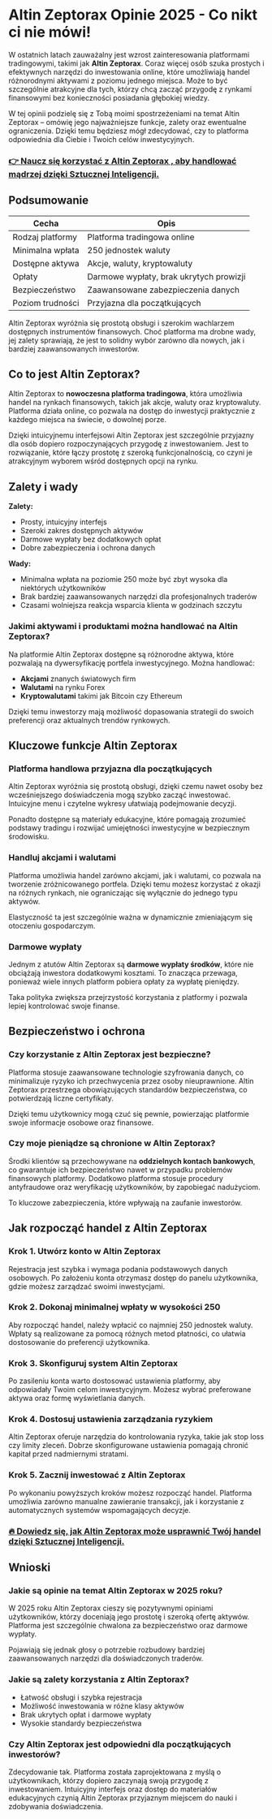 # Altin Zeptorax Opinie 2025 - Co nikt ci nie mówi!
 

W ostatnich latach zauważalny jest wzrost zainteresowania platformami tradingowymi, takimi jak **Altin Zeptorax**. Coraz więcej osób szuka prostych i efektywnych narzędzi do inwestowania online, które umożliwiają handel różnorodnymi aktywami z poziomu jednego miejsca. Może to być szczególnie atrakcyjne dla tych, którzy chcą zacząć przygodę z rynkami finansowymi bez konieczności posiadania głębokiej wiedzy.

W tej opinii podzielę się z Tobą moimi spostrzeżeniami na temat Altin Zeptorax – omówię jego najważniejsze funkcje, zalety oraz ewentualne ograniczenia. Dzięki temu będziesz mógł zdecydować, czy to platforma odpowiednia dla Ciebie i Twoich celów inwestycyjnych.

### [👉 Naucz się korzystać z Altin Zeptorax , aby handlować mądrzej dzięki Sztucznej Inteligencji.](https://tinyurl.com/2b7z4s65)
## Podsumowanie

| Cecha                  | Opis                                     |
|------------------------|------------------------------------------|
| Rodzaj platformy       | Platforma tradingowa online               |
| Minimalna wpłata       | 250 jednostek waluty                      |
| Dostępne aktywa        | Akcje, waluty, kryptowaluty               |
| Opłaty                 | Darmowe wypłaty, brak ukrytych prowizji  |
| Bezpieczeństwo         | Zaawansowane zabezpieczenia danych        |
| Poziom trudności       | Przyjazna dla początkujących               |

Altin Zeptorax wyróżnia się prostotą obsługi i szerokim wachlarzem dostępnych instrumentów finansowych. Choć platforma ma drobne wady, jej zalety sprawiają, że jest to solidny wybór zarówno dla nowych, jak i bardziej zaawansowanych inwestorów.

## Co to jest Altin Zeptorax?

Altin Zeptorax to **nowoczesna platforma tradingowa**, która umożliwia handel na rynkach finansowych, takich jak akcje, waluty oraz kryptowaluty. Platforma działa online, co pozwala na dostęp do inwestycji praktycznie z każdego miejsca na świecie, o dowolnej porze.

Dzięki intuicyjnemu interfejsowi Altin Zeptorax jest szczególnie przyjazny dla osób dopiero rozpoczynających przygodę z inwestowaniem. Jest to rozwiązanie, które łączy prostotę z szeroką funkcjonalnością, co czyni je atrakcyjnym wyborem wśród dostępnych opcji na rynku.

## Zalety i wady

**Zalety:**
- Prosty, intuicyjny interfejs
- Szeroki zakres dostępnych aktywów
- Darmowe wypłaty bez dodatkowych opłat
- Dobre zabezpieczenia i ochrona danych

**Wady:**
- Minimalna wpłata na poziomie 250 może być zbyt wysoka dla niektórych użytkowników
- Brak bardziej zaawansowanych narzędzi dla profesjonalnych traderów
- Czasami wolniejsza reakcja wsparcia klienta w godzinach szczytu

### Jakimi aktywami i produktami można handlować na Altin Zeptorax?

Na platformie Altin Zeptorax dostępne są różnorodne aktywa, które pozwalają na dywersyfikację portfela inwestycyjnego. Można handlować:

- **Akcjami** znanych światowych firm
- **Walutami** na rynku Forex
- **Kryptowalutami** takimi jak Bitcoin czy Ethereum

Dzięki temu inwestorzy mają możliwość dopasowania strategii do swoich preferencji oraz aktualnych trendów rynkowych.

## Kluczowe funkcje Altin Zeptorax

### Platforma handlowa przyjazna dla początkujących

Altin Zeptorax wyróżnia się prostotą obsługi, dzięki czemu nawet osoby bez wcześniejszego doświadczenia mogą szybko zacząć inwestować. Intuicyjne menu i czytelne wykresy ułatwiają podejmowanie decyzji.

Ponadto dostępne są materiały edukacyjne, które pomagają zrozumieć podstawy tradingu i rozwijać umiejętności inwestycyjne w bezpiecznym środowisku.

### Handluj akcjami i walutami

Platforma umożliwia handel zarówno akcjami, jak i walutami, co pozwala na tworzenie zróżnicowanego portfela. Dzięki temu możesz korzystać z okazji na różnych rynkach, nie ograniczając się wyłącznie do jednego typu aktywów.

Elastyczność ta jest szczególnie ważna w dynamicznie zmieniającym się otoczeniu gospodarczym.

### Darmowe wypłaty

Jednym z atutów Altin Zeptorax są **darmowe wypłaty środków**, które nie obciążają inwestora dodatkowymi kosztami. To znacząca przewaga, ponieważ wiele innych platform pobiera opłaty za wypłatę pieniędzy.

Taka polityka zwiększa przejrzystość korzystania z platformy i pozwala lepiej kontrolować swoje finanse.

## Bezpieczeństwo i ochrona

### Czy korzystanie z Altin Zeptorax jest bezpieczne?

Platforma stosuje zaawansowane technologie szyfrowania danych, co minimalizuje ryzyko ich przechwycenia przez osoby nieuprawnione. Altin Zeptorax przestrzega obowiązujących standardów bezpieczeństwa, co potwierdzają liczne certyfikaty.

Dzięki temu użytkownicy mogą czuć się pewnie, powierzając platformie swoje informacje osobowe oraz finansowe.

### Czy moje pieniądze są chronione w Altin Zeptorax?

Środki klientów są przechowywane na **oddzielnych kontach bankowych**, co gwarantuje ich bezpieczeństwo nawet w przypadku problemów finansowych platformy. Dodatkowo platforma stosuje procedury antyfraudowe oraz weryfikację użytkowników, by zapobiegać nadużyciom.

To kluczowe zabezpieczenia, które wpływają na zaufanie inwestorów.

## Jak rozpocząć handel z Altin Zeptorax

### Krok 1. Utwórz konto w Altin Zeptorax

Rejestracja jest szybka i wymaga podania podstawowych danych osobowych. Po założeniu konta otrzymasz dostęp do panelu użytkownika, gdzie możesz zarządzać swoimi inwestycjami.

### Krok 2. Dokonaj minimalnej wpłaty w wysokości 250

Aby rozpocząć handel, należy wpłacić co najmniej 250 jednostek waluty. Wpłaty są realizowane za pomocą różnych metod płatności, co ułatwia dostosowanie do preferencji użytkownika.

### Krok 3. Skonfiguruj system Altin Zeptorax

Po zasileniu konta warto dostosować ustawienia platformy, aby odpowiadały Twoim celom inwestycyjnym. Możesz wybrać preferowane aktywa oraz formę wyświetlania danych.

### Krok 4. Dostosuj ustawienia zarządzania ryzykiem

Altin Zeptorax oferuje narzędzia do kontrolowania ryzyka, takie jak stop loss czy limity zleceń. Dobrze skonfigurowane ustawienia pomagają chronić kapitał przed nadmiernymi stratami.

### Krok 5. Zacznij inwestować z Altin Zeptorax

Po wykonaniu powyższych kroków możesz rozpocząć handel. Platforma umożliwia zarówno manualne zawieranie transakcji, jak i korzystanie z automatycznych systemów wspomagających decyzje.

### [🔥 Dowiedz się, jak Altin Zeptorax może usprawnić Twój handel dzięki Sztucznej Inteligencji.](https://tinyurl.com/2b7z4s65)
## Wnioski

### Jakie są opinie na temat Altin Zeptorax w 2025 roku?

W 2025 roku Altin Zeptorax cieszy się pozytywnymi opiniami użytkowników, którzy doceniają jego prostotę i szeroką ofertę aktywów. Platforma jest szczególnie chwalona za bezpieczeństwo oraz darmowe wypłaty.

Pojawiają się jednak głosy o potrzebie rozbudowy bardziej zaawansowanych narzędzi dla doświadczonych traderów.

### Jakie są zalety korzystania z Altin Zeptorax?

- Łatwość obsługi i szybka rejestracja
- Możliwość inwestowania w różne klasy aktywów
- Brak ukrytych opłat i darmowe wypłaty
- Wysokie standardy bezpieczeństwa

### Czy Altin Zeptorax jest odpowiedni dla początkujących inwestorów?

Zdecydowanie tak. Platforma została zaprojektowana z myślą o użytkownikach, którzy dopiero zaczynają swoją przygodę z inwestowaniem. Intuicyjny interfejs oraz dostęp do materiałów edukacyjnych czynią Altin Zeptorax przyjaznym miejscem do nauki i zdobywania doświadczenia.